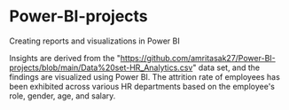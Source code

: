 # Power-BI-projects
Creating reports and visualizations in Power BI 

Insights are derived from the "https://github.com/amritasak27/Power-BI-projects/blob/main/Data%20set-HR_Analytics.csv" data set, and the findings are visualized using Power BI. The attrition rate of employees has been exhibited across various HR departments based on the employee's role, gender, age, and salary.
